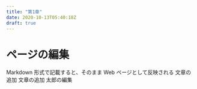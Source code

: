 ```yaml
---
title: "第1章"
date: 2020-10-13T05:40:18Z
draft: true
---
```


# ページの編集
Markdown 形式で記載すると、そのまま Web ページとして反映される
文章の追加
文章の追加
太郎の編集